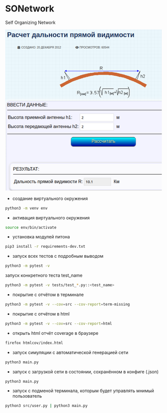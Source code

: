 # SONetwork
Self Organizing Network

![alt text](image.png)
  
- создание виртуального окружения
```bash
python3 -m venv env
```
  
- активация виртуального окружения
```bash
source env/bin/activate
```
  
- установка модулей питона
```bash
pip3 install -r requirements-dev.txt
```
  
- запуск всех тестов с подробным выводом
```bash
python3 -m pytest -v
```
  
запуск конкретного теста test_name
```bash
python3 -m pytest -v tests/test_*.py::<test_name>
```
  
- покрытие с отчётом в терминале
```bash
python3 -m pytest -v --cov=src --cov-report=term-missing
```
  
- покрытие с отчётом в html
```bash
python3 -m pytest -v --cov=src --cov-report=html
```
  
- открыть html отчёт coverage в браузере
```bash
firefox htmlcov/index.html 
```
  
- запуск симуляции с автоматической генерацией сети
```bash
python3 main.py
```
  
- запуск с загрузкой сети в состоянии, сохранённом в конфиге (.json)
```bash
python3 main.py
```
  
- запуск с подменой терминала, которым будет управлять мнимый пользователь
```bash
python3 src/user.py | python3 main.py
```
